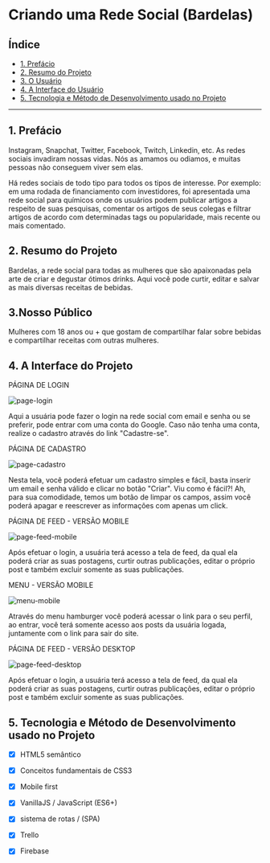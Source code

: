 # Criando uma Rede Social (Bardelas)

## Índice

* [1. Prefácio](#1-prefácio)
* [2. Resumo do Projeto](#2-resumo-do-projeto)
* [3. O Usuário](#3-o-usuario)
* [4. A Interface do Usuário](#4-a-interface-do-usuario)
* [5. Tecnologia e Método de Desenvolvimento usado no Projeto](#5-tecnologia-e-metodo-de-desenvolvimento-usado-no-projeto)

***

## 1. Prefácio

Instagram, Snapchat, Twitter, Facebook, Twitch, Linkedin, etc. As redes sociais
invadiram nossas vidas. Nós as amamos ou odiamos, e muitas pessoas não conseguem
viver sem elas.

Há redes sociais de todo tipo para todos os tipos de interesse. Por exemplo: em
uma rodada de financiamento com investidores, foi apresentada uma rede social
para químicos onde os usuários podem publicar artigos a respeito de suas
pesquisas, comentar os artigos de seus colegas e filtrar artigos de acordo com
determinadas tags ou popularidade, mais recente ou mais comentado.

## 2. Resumo do Projeto

Bardelas, a rede social para todas as mulheres que são apaixonadas pela arte de criar e degustar ótimos drinks. 
Aqui você pode curtir, editar e salvar as mais diversas receitas de bebidas.

## 3.Nosso Público

Mulheres com 18 anos ou + que gostam de compartilhar falar sobre bebidas e compartilhar receitas com outras mulheres.

## 4. A Interface do Projeto

PÁGINA DE LOGIN

![page-login](https://user-images.githubusercontent.com/61169584/85619281-72488300-b638-11ea-8f76-42b5898c9606.png)

Aqui a usuária pode fazer o login na rede social com email e senha ou se preferir, pode entrar com uma conta do Google.
Caso não tenha uma conta, realize o cadastro através do link "Cadastre-se".


PÁGINA DE CADASTRO

![page-cadastro](https://user-images.githubusercontent.com/61169584/85619278-707ebf80-b638-11ea-949d-488591ebc370.png)

Nesta tela, você poderá efetuar um cadastro simples e fácil, basta inserir um email e senha válido e clicar no botão "Criar". 
Viu como é fácil?! Ah, para sua comodidade, temos um botão de limpar os campos, assim você poderá apagar e reescrever as informações com apenas 
um click.


PÁGINA DE FEED - VERSÃO MOBILE

![page-feed-mobile](https://user-images.githubusercontent.com/61169584/85623232-77103580-b63e-11ea-9ee1-5c92a7066ea6.png)

Após efetuar o login, a usuária terá acesso a tela de feed, da qual ela poderá criar as suas postagens, curtir outras publicações, editar o próprio post e também excluir somente as suas publicações. 

MENU - VERSÃO MOBILE

![menu-mobile](https://user-images.githubusercontent.com/61169584/85623227-75df0880-b63e-11ea-8bf1-59bfd1c6d5af.png)

Através do menu hamburger você poderá acessar o link para o seu perfil, ao entrar, você terá somente acesso aos posts da usuária logada, juntamente com o link para sair do site.

PÁGINA DE FEED - VERSÃO DESKTOP 

![page-feed-desktop](https://user-images.githubusercontent.com/61169584/85634510-e7748200-b651-11ea-864a-8702f29bcfbc.png)

Após efetuar o login, a usuária terá acesso a tela de feed, da qual ela poderá criar as suas postagens, curtir outras publicações, editar o próprio post e também excluir somente as suas publicações. 

## 5. Tecnologia e Método de Desenvolvimento usado no Projeto

* [x] HTML5 semântico
* [x] Conceitos fundamentais de CSS3
* [x] Mobile first
* [x] VanillaJS / JavaScript (ES6+)
* [x] sistema de rotas / (SPA)
* [x] Trello
* [x] Firebase


